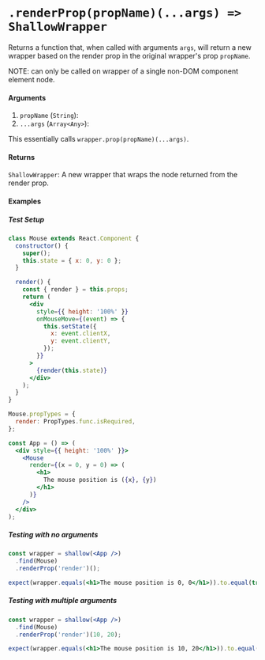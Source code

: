 # `.renderProp(propName)(...args) => ShallowWrapper`

Returns a function that, when called with arguments `args`, will return a new wrapper based on the render prop in the original wrapper's prop `propName`.

NOTE: can only be called on wrapper of a single non-DOM component element node.

#### Arguments

1.  `propName` (`String`):
1.  `...args` (`Array<Any>`):

This essentially calls `wrapper.prop(propName)(...args)`.

#### Returns

`ShallowWrapper`: A new wrapper that wraps the node returned from the render prop.

#### Examples

##### Test Setup

```jsx
class Mouse extends React.Component {
  constructor() {
    super();
    this.state = { x: 0, y: 0 };
  }

  render() {
    const { render } = this.props;
    return (
      <div
        style={{ height: '100%' }}
        onMouseMove={(event) => {
          this.setState({
            x: event.clientX,
            y: event.clientY,
          });
        }}
      >
        {render(this.state)}
      </div>
    );
  }
}

Mouse.propTypes = {
  render: PropTypes.func.isRequired,
};
```

```jsx
const App = () => (
  <div style={{ height: '100%' }}>
    <Mouse
      render={(x = 0, y = 0) => (
        <h1>
          The mouse position is ({x}, {y})
        </h1>
      )}
    />
  </div>
);
```

##### Testing with no arguments

```jsx
const wrapper = shallow(<App />)
  .find(Mouse)
  .renderProp('render')();

expect(wrapper.equals(<h1>The mouse position is 0, 0</h1>)).to.equal(true);
```

##### Testing with multiple arguments

```jsx
const wrapper = shallow(<App />)
  .find(Mouse)
  .renderProp('render')(10, 20);

expect(wrapper.equals(<h1>The mouse position is 10, 20</h1>)).to.equal(true);
```

